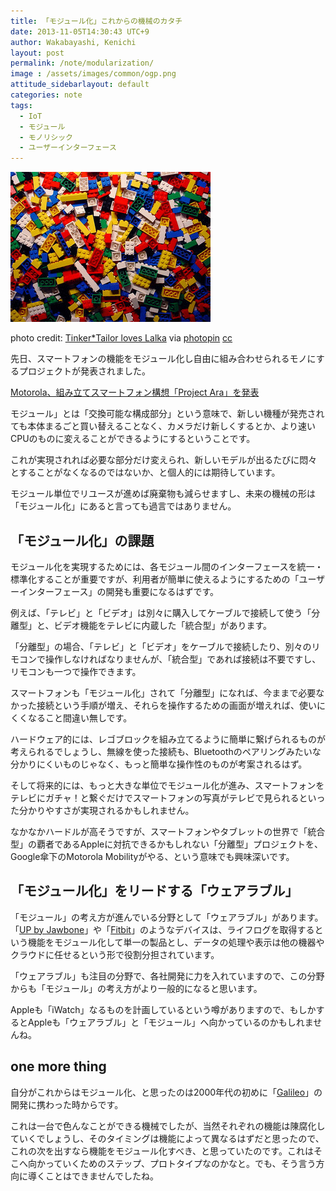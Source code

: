 ```yaml
---
title: 「モジュール化」これからの機械のカタチ
date: 2013-11-05T14:30:43 UTC+9
author: Wakabayashi, Kenichi
layout: post
permalink: /note/modularization/
image : /assets/images/common/ogp.png
attitude_sidebarlayout: default
categories: note
tags:
  - IoT
  - モジュール
  - モノリシック
  - ユーザーインターフェース
---
```

![LEGO](/assets/images/2013/11/small__4161713573.jpg)

photo credit: [Tinker*Tailor loves Lalka](http://www.flickr.com/photos/tinker-tailor/4161713573/) via [photopin](http://photopin.com) [cc](http://creativecommons.org/licenses/by-nc/2.0/)

先日、スマートフォンの機能をモジュール化し自由に組み合わせられるモノにするプロジェクトが発表されました。

[Motorola、組み立てスマートフォン構想「Project Ara」を発表](http://www.itmedia.co.jp/news/articles/1310/29/news125.html)

モジュール」とは「交換可能な構成部分」という意味で、新しい機種が発売されても本体まるごと買い替えることなく、カメラだけ新しくするとか、より速いCPUのものに変えることができるようにするということです。

これが実現されれば必要な部分だけ変えられ、新しいモデルが出るたびに悶々とすることがなくなるのではないか、と個人的には期待しています。

モジュール単位でリユースが進めば廃棄物も減らせますし、未来の機械の形は「モジュール化」にあると言っても過言ではありません。


## 「モジュール化」の課題
モジュール化を実現するためには、各モジュール間のインターフェースを統一・標準化することが重要ですが、利用者が簡単に使えるようにするための「ユーザーインターフェース」の開発も重要になるはずです。

例えば、「テレビ」と「ビデオ」は別々に購入してケーブルで接続して使う「分離型」と、ビデオ機能をテレビに内蔵した「統合型」があります。

「分離型」の場合、「テレビ」と「ビデオ」をケーブルで接続したり、別々のリモコンで操作しなければなりませんが、「統合型」であれば接続は不要ですし、リモコンも一つで操作できます。

スマートフォンも「モジュール化」されて「分離型」になれば、今ままで必要なかった接続という手順が増え、それらを操作するための画面が増えれば、使いにくくなること間違い無しです。

ハードウェア的には、レゴブロックを組み立てるように簡単に繋げられるものが考えられるでしょうし、無線を使った接続も、Bluetoothのペアリングみたいな分かりにくいものじゃなく、もっと簡単な操作性のものが考案されるはず。

そして将来的には、もっと大きな単位でモジュール化が進み、スマートフォンをテレビにガチャ！と繋ぐだけでスマートフォンの写真がテレビで見られるといった分かりやすさが実現されるかもしれません。

なかなかハードルが高そうですが、スマートフォンやタブレットの世界で「統合型」の覇者であるAppleに対抗できるかもしれない「分離型」プロジェクトを、Google傘下のMotorola Mobilityがやる、という意味でも興味深いです。


## 「モジュール化」をリードする「ウェアラブル」
「モジュール」の考え方が進んでいる分野として「ウェアラブル」があります。
「[UP by Jawbone](https://jawbone.com/up)」や「[Fitbit](http://www.fitbit.com/jp)」のようなデバイスは、ライフログを取得するという機能をモジュール化して単一の製品とし、データの処理や表示は他の機器やクラウドに任せるという形で役割分担されています。

「ウェアラブル」も注目の分野で、各社開発に力を入れていますので、この分野からも「モジュール」の考え方がより一般的になると思います。

Appleも「iWatch」なるものを計画しているという噂がありますので、もしかするとAppleも「ウェアラブル」と「モジュール」へ向かっているのかもしれませんね。
## one more thing
自分がこれからはモジュール化、と思ったのは2000年代の初めに「[Galileo](http://www.sharp.co.jp/galileo/)」の開発に携わった時からです。

これは一台で色んなことができる機械でしたが、当然それぞれの機能は陳腐化していくでしょうし、そのタイミングは機能によって異なるはずだと思ったので、これの次を出すなら機能をモジュール化すべき、と思っていたのです。これはそこへ向かっていくためのステップ、プロトタイプなのかなと。でも、そう言う方向に導くことはできませんでしたね。

